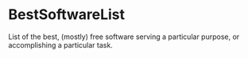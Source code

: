 # BestSoftwareList
List of the best, (mostly) free software serving a particular purpose, or accomplishing a particular task.
